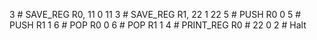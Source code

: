 3 # SAVE_REG R0, 11
0
11
3 # SAVE_REG R1, 22
1
22
5 # PUSH R0
0
5 # PUSH R1
1
6 # POP R0
0
6 # POP R1
1
4 # PRINT_REG R0  # 22
0
2  # Halt